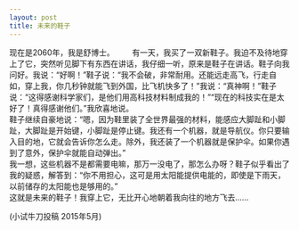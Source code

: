```yaml
---
layout: post
title: 未来的鞋子
---
```



现在是2060年，我是舒博士。      　　有一天，我买了一双新鞋子。我迫不及待地穿上了它，突然听见脚下有东西在讲话，我仔细一听，原来是鞋子在讲话。鞋子向我问好。我说：“好啊！”鞋子说：“我不会破，非常耐用。还能远走高飞，行走自如，穿上我，你几秒钟就能飞到外国，比飞机快多了！”我说：“真神啊！”鞋子说：“这得感谢科学家们，是他们用高科技材料制成我的！”“现在的科技实在是太好了！真得感谢他们。”我欣喜地说。  
鞋子继续自豪地说：“嗯，因为鞋里装了全世界最强的材料，能感应大脚趾和小脚趾，大脚趾是开始键，小脚趾是停止键。我还有一个机器，就是导航仪。你只要输入目的地，它就会告诉你怎么走。除外，我还装了一个机器就是保护伞。如果你遇到了意外，保护伞就能自动弹出。”  
我一想，这些机器不是都需要电嘛，那万一没电了，那怎么办呀？鞋子似乎看出了我的疑惑，解答到：“你不用担心，这可是用太阳能提供电能的，即使是下雨天，以前储存的太阳能也是够用的。”  
这就是未来的鞋子！我穿上它，无比开心地朝着我向往的地方飞去……  

(小试牛刀投稿 2015年5月)